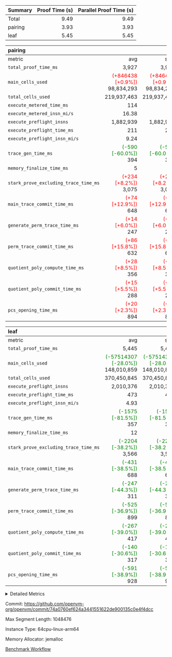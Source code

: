 | Summary | Proof Time (s) | Parallel Proof Time (s) |
|:---|---:|---:|
| Total |  9.49 |  9.49 |
| pairing |  3.93 |  3.93 |
| leaf |  5.45 |  5.45 |


| pairing |||||
|:---|---:|---:|---:|---:|
|metric|avg|sum|max|min|
| `total_proof_time_ms ` |  3,927 |  3,927 |  3,927 |  3,927 |
| `main_cells_used     ` | <span style='color: red'>(+846438 [+0.9%])</span> 98,834,293 | <span style='color: red'>(+846438 [+0.9%])</span> 98,834,293 | <span style='color: red'>(+846438 [+0.9%])</span> 98,834,293 | <span style='color: red'>(+846438 [+0.9%])</span> 98,834,293 |
| `total_cells_used    ` |  219,937,463 |  219,937,463 |  219,937,463 |  219,937,463 |
| `execute_metered_time_ms` |  114 | -          | -          | -          |
| `execute_metered_insn_mi/s` |  16.38 | -          |  16.38 |  16.38 |
| `execute_preflight_insns` |  1,882,939 |  1,882,939 |  1,882,939 |  1,882,939 |
| `execute_preflight_time_ms` |  211 |  211 |  211 |  211 |
| `execute_preflight_insn_mi/s` |  9.24 | -          |  9.24 |  9.24 |
| `trace_gen_time_ms   ` | <span style='color: green'>(-590 [-60.0%])</span> 394 | <span style='color: green'>(-590 [-60.0%])</span> 394 | <span style='color: green'>(-590 [-60.0%])</span> 394 | <span style='color: green'>(-590 [-60.0%])</span> 394 |
| `memory_finalize_time_ms` |  5 |  5 |  5 |  5 |
| `stark_prove_excluding_trace_time_ms` | <span style='color: red'>(+234 [+8.2%])</span> 3,075 | <span style='color: red'>(+234 [+8.2%])</span> 3,075 | <span style='color: red'>(+234 [+8.2%])</span> 3,075 | <span style='color: red'>(+234 [+8.2%])</span> 3,075 |
| `main_trace_commit_time_ms` | <span style='color: red'>(+74 [+12.9%])</span> 648 | <span style='color: red'>(+74 [+12.9%])</span> 648 | <span style='color: red'>(+74 [+12.9%])</span> 648 | <span style='color: red'>(+74 [+12.9%])</span> 648 |
| `generate_perm_trace_time_ms` | <span style='color: red'>(+14 [+6.0%])</span> 247 | <span style='color: red'>(+14 [+6.0%])</span> 247 | <span style='color: red'>(+14 [+6.0%])</span> 247 | <span style='color: red'>(+14 [+6.0%])</span> 247 |
| `perm_trace_commit_time_ms` | <span style='color: red'>(+86 [+15.8%])</span> 632 | <span style='color: red'>(+86 [+15.8%])</span> 632 | <span style='color: red'>(+86 [+15.8%])</span> 632 | <span style='color: red'>(+86 [+15.8%])</span> 632 |
| `quotient_poly_compute_time_ms` | <span style='color: red'>(+28 [+8.5%])</span> 356 | <span style='color: red'>(+28 [+8.5%])</span> 356 | <span style='color: red'>(+28 [+8.5%])</span> 356 | <span style='color: red'>(+28 [+8.5%])</span> 356 |
| `quotient_poly_commit_time_ms` | <span style='color: red'>(+15 [+5.5%])</span> 288 | <span style='color: red'>(+15 [+5.5%])</span> 288 | <span style='color: red'>(+15 [+5.5%])</span> 288 | <span style='color: red'>(+15 [+5.5%])</span> 288 |
| `pcs_opening_time_ms ` | <span style='color: red'>(+20 [+2.3%])</span> 894 | <span style='color: red'>(+20 [+2.3%])</span> 894 | <span style='color: red'>(+20 [+2.3%])</span> 894 | <span style='color: red'>(+20 [+2.3%])</span> 894 |

| leaf |||||
|:---|---:|---:|---:|---:|
|metric|avg|sum|max|min|
| `total_proof_time_ms ` |  5,445 |  5,445 |  5,445 |  5,445 |
| `main_cells_used     ` | <span style='color: green'>(-57514307 [-28.0%])</span> 148,010,859 | <span style='color: green'>(-57514307 [-28.0%])</span> 148,010,859 | <span style='color: green'>(-57514307 [-28.0%])</span> 148,010,859 | <span style='color: green'>(-57514307 [-28.0%])</span> 148,010,859 |
| `total_cells_used    ` |  370,450,845 |  370,450,845 |  370,450,845 |  370,450,845 |
| `execute_preflight_insns` |  2,010,376 |  2,010,376 |  2,010,376 |  2,010,376 |
| `execute_preflight_time_ms` |  473 |  473 |  473 |  473 |
| `execute_preflight_insn_mi/s` |  4.93 | -          |  4.93 |  4.93 |
| `trace_gen_time_ms   ` | <span style='color: green'>(-1575 [-81.5%])</span> 357 | <span style='color: green'>(-1575 [-81.5%])</span> 357 | <span style='color: green'>(-1575 [-81.5%])</span> 357 | <span style='color: green'>(-1575 [-81.5%])</span> 357 |
| `memory_finalize_time_ms` |  12 |  12 |  12 |  12 |
| `stark_prove_excluding_trace_time_ms` | <span style='color: green'>(-2204 [-38.2%])</span> 3,566 | <span style='color: green'>(-2204 [-38.2%])</span> 3,566 | <span style='color: green'>(-2204 [-38.2%])</span> 3,566 | <span style='color: green'>(-2204 [-38.2%])</span> 3,566 |
| `main_trace_commit_time_ms` | <span style='color: green'>(-431 [-38.5%])</span> 688 | <span style='color: green'>(-431 [-38.5%])</span> 688 | <span style='color: green'>(-431 [-38.5%])</span> 688 | <span style='color: green'>(-431 [-38.5%])</span> 688 |
| `generate_perm_trace_time_ms` | <span style='color: green'>(-247 [-44.3%])</span> 311 | <span style='color: green'>(-247 [-44.3%])</span> 311 | <span style='color: green'>(-247 [-44.3%])</span> 311 | <span style='color: green'>(-247 [-44.3%])</span> 311 |
| `perm_trace_commit_time_ms` | <span style='color: green'>(-525 [-36.9%])</span> 899 | <span style='color: green'>(-525 [-36.9%])</span> 899 | <span style='color: green'>(-525 [-36.9%])</span> 899 | <span style='color: green'>(-525 [-36.9%])</span> 899 |
| `quotient_poly_compute_time_ms` | <span style='color: green'>(-267 [-39.0%])</span> 417 | <span style='color: green'>(-267 [-39.0%])</span> 417 | <span style='color: green'>(-267 [-39.0%])</span> 417 | <span style='color: green'>(-267 [-39.0%])</span> 417 |
| `quotient_poly_commit_time_ms` | <span style='color: green'>(-140 [-30.6%])</span> 317 | <span style='color: green'>(-140 [-30.6%])</span> 317 | <span style='color: green'>(-140 [-30.6%])</span> 317 | <span style='color: green'>(-140 [-30.6%])</span> 317 |
| `pcs_opening_time_ms ` | <span style='color: green'>(-591 [-38.9%])</span> 928 | <span style='color: green'>(-591 [-38.9%])</span> 928 | <span style='color: green'>(-591 [-38.9%])</span> 928 | <span style='color: green'>(-591 [-38.9%])</span> 928 |



<details>
<summary>Detailed Metrics</summary>

|  | memory_to_vec_partition_time_ms | keygen_time_ms | app proof_time_ms | agg_layer_time_ms |
| --- | --- | --- | --- |
|  | 21 | 47 | 4,083 | 5,448 | 

| group | single_leaf_agg_time_ms | prove_segment_time_ms | num_children | memory_to_vec_partition_time_ms | fri.log_blowup | execute_metered_time_ms | execute_metered_insns | execute_metered_insn_mi/s | compute_user_public_values_proof_time_ms |
| --- | --- | --- | --- | --- | --- | --- | --- | --- | --- |
| leaf | 5,447 |  | 1 |  | 1 |  |  |  |  | 
| pairing |  | 3,927 |  | 6 | 1 | 114 | 1,882,939 | 16.38 | 38 | 

| group | air_name | quotient_deg | interactions | constraints |
| --- | --- | --- | --- | --- |
| leaf | AccessAdapterAir<2> | 2 | 5 | 12 | 
| leaf | AccessAdapterAir<4> | 2 | 5 | 12 | 
| leaf | AccessAdapterAir<8> | 2 | 5 | 12 | 
| leaf | FriReducedOpeningAir | 2 | 39 | 71 | 
| leaf | JalRangeCheckAir | 2 | 9 | 14 | 
| leaf | NativePoseidon2Air<BabyBearParameters>, 1> | 2 | 136 | 572 | 
| leaf | PhantomAir | 2 | 3 | 5 | 
| leaf | ProgramAir | 1 | 1 | 4 | 
| leaf | VariableRangeCheckerAir | 1 | 1 | 4 | 
| leaf | VmAirWrapper<AluNativeAdapterAir, FieldArithmeticCoreAir> | 2 | 15 | 27 | 
| leaf | VmAirWrapper<BranchNativeAdapterAir, BranchEqualCoreAir<1> | 2 | 11 | 25 | 
| leaf | VmAirWrapper<NativeAdapterAir<2, 0>, PublicValuesCoreAir> | 2 | 11 | 30 | 
| leaf | VmAirWrapper<NativeLoadStoreAdapterAir<1>, NativeLoadStoreCoreAir<1> | 2 | 15 | 20 | 
| leaf | VmAirWrapper<NativeLoadStoreAdapterAir<4>, NativeLoadStoreCoreAir<4> | 2 | 15 | 20 | 
| leaf | VmAirWrapper<NativeVectorizedAdapterAir<4>, FieldExtensionCoreAir> | 2 | 15 | 27 | 
| leaf | VmConnectorAir | 2 | 5 | 11 | 
| leaf | VolatileBoundaryAir | 2 | 7 | 19 | 
| pairing | AccessAdapterAir<16> | 2 | 5 | 12 | 
| pairing | AccessAdapterAir<2> | 2 | 5 | 12 | 
| pairing | AccessAdapterAir<32> | 2 | 5 | 12 | 
| pairing | AccessAdapterAir<4> | 2 | 5 | 12 | 
| pairing | AccessAdapterAir<8> | 2 | 5 | 12 | 
| pairing | BitwiseOperationLookupAir<8> | 2 | 2 | 4 | 
| pairing | MemoryMerkleAir<8> | 2 | 4 | 39 | 
| pairing | PersistentBoundaryAir<8> | 2 | 3 | 7 | 
| pairing | PhantomAir | 2 | 3 | 5 | 
| pairing | Poseidon2PeripheryAir<BabyBearParameters>, 1> | 2 | 1 | 286 | 
| pairing | ProgramAir | 1 | 1 | 4 | 
| pairing | RangeTupleCheckerAir<2> | 1 | 1 | 4 | 
| pairing | Rv32HintStoreAir | 2 | 18 | 28 | 
| pairing | VariableRangeCheckerAir | 1 | 1 | 4 | 
| pairing | VmAirWrapper<Rv32BaseAluAdapterAir, BaseAluCoreAir<4, 8> | 2 | 20 | 37 | 
| pairing | VmAirWrapper<Rv32BaseAluAdapterAir, LessThanCoreAir<4, 8> | 2 | 18 | 40 | 
| pairing | VmAirWrapper<Rv32BaseAluAdapterAir, ShiftCoreAir<4, 8> | 2 | 24 | 91 | 
| pairing | VmAirWrapper<Rv32BranchAdapterAir, BranchEqualCoreAir<4> | 2 | 11 | 20 | 
| pairing | VmAirWrapper<Rv32BranchAdapterAir, BranchLessThanCoreAir<4, 8> | 2 | 13 | 35 | 
| pairing | VmAirWrapper<Rv32CondRdWriteAdapterAir, Rv32JalLuiCoreAir> | 2 | 10 | 18 | 
| pairing | VmAirWrapper<Rv32IsEqualModAdapterAir<2, 1, 32, 32>, ModularIsEqualCoreAir<32, 4, 8> | 2 | 25 | 225 | 
| pairing | VmAirWrapper<Rv32JalrAdapterAir, Rv32JalrCoreAir> | 2 | 16 | 20 | 
| pairing | VmAirWrapper<Rv32LoadStoreAdapterAir, LoadSignExtendCoreAir<4, 8> | 2 | 18 | 33 | 
| pairing | VmAirWrapper<Rv32LoadStoreAdapterAir, LoadStoreCoreAir<4> | 2 | 17 | 40 | 
| pairing | VmAirWrapper<Rv32MultAdapterAir, DivRemCoreAir<4, 8> | 2 | 25 | 84 | 
| pairing | VmAirWrapper<Rv32MultAdapterAir, MulHCoreAir<4, 8> | 2 | 24 | 31 | 
| pairing | VmAirWrapper<Rv32MultAdapterAir, MultiplicationCoreAir<4, 8> | 2 | 19 | 19 | 
| pairing | VmAirWrapper<Rv32RdWriteAdapterAir, Rv32AuipcCoreAir> | 2 | 12 | 14 | 
| pairing | VmAirWrapper<Rv32VecHeapAdapterAir<1, 2, 2, 32, 32>, FieldExpressionCoreAir> | 2 | 415 | 480 | 
| pairing | VmAirWrapper<Rv32VecHeapAdapterAir<2, 1, 1, 32, 32>, FieldExpressionCoreAir> | 2 | 158 | 190 | 
| pairing | VmAirWrapper<Rv32VecHeapAdapterAir<2, 2, 2, 32, 32>, FieldExpressionCoreAir> | 2 | 428 | 457 | 
| pairing | VmConnectorAir | 2 | 5 | 11 | 

| group | air_name | idx | rows | prep_cols | perm_cols | main_cols | cells |
| --- | --- | --- | --- | --- | --- | --- | --- |
| leaf | AccessAdapterAir<2> | 0 | 1,048,576 |  | 16 | 11 | 28,311,552 | 
| leaf | AccessAdapterAir<4> | 0 | 524,288 |  | 16 | 13 | 15,204,352 | 
| leaf | AccessAdapterAir<8> | 0 | 16,384 |  | 16 | 17 | 540,672 | 
| leaf | FriReducedOpeningAir | 0 | 1,048,576 |  | 84 | 27 | 116,391,936 | 
| leaf | JalRangeCheckAir | 0 | 65,536 |  | 28 | 12 | 2,621,440 | 
| leaf | NativePoseidon2Air<BabyBearParameters>, 1> | 0 | 131,072 |  | 312 | 398 | 93,061,120 | 
| leaf | PhantomAir | 0 | 32,768 |  | 12 | 6 | 589,824 | 
| leaf | ProgramAir | 0 | 524,288 |  | 8 | 10 | 9,437,184 | 
| leaf | VariableRangeCheckerAir | 0 | 262,144 | 2 | 8 | 1 | 2,359,296 | 
| leaf | VmAirWrapper<AluNativeAdapterAir, FieldArithmeticCoreAir> | 0 | 1,048,576 |  | 36 | 29 | 68,157,440 | 
| leaf | VmAirWrapper<BranchNativeAdapterAir, BranchEqualCoreAir<1> | 0 | 262,144 |  | 28 | 23 | 13,369,344 | 
| leaf | VmAirWrapper<NativeAdapterAir<2, 0>, PublicValuesCoreAir> | 0 | 64 |  | 28 | 27 | 3,520 | 
| leaf | VmAirWrapper<NativeLoadStoreAdapterAir<1>, NativeLoadStoreCoreAir<1> | 0 | 524,288 |  | 40 | 21 | 31,981,568 | 
| leaf | VmAirWrapper<NativeLoadStoreAdapterAir<4>, NativeLoadStoreCoreAir<4> | 0 | 131,072 |  | 40 | 27 | 8,781,824 | 
| leaf | VmAirWrapper<NativeVectorizedAdapterAir<4>, FieldExtensionCoreAir> | 0 | 262,144 |  | 36 | 38 | 19,398,656 | 
| leaf | VmConnectorAir | 0 | 2 | 1 | 16 | 5 | 42 | 
| leaf | VolatileBoundaryAir | 0 | 262,144 |  | 20 | 12 | 8,388,608 | 

| group | air_name | segment | rows | prep_cols | perm_cols | main_cols | cells |
| --- | --- | --- | --- | --- | --- | --- | --- |
| pairing | AccessAdapterAir<16> | 0 | 262,144 |  | 16 | 25 | 10,747,904 | 
| pairing | AccessAdapterAir<32> | 0 | 131,072 |  | 16 | 41 | 7,471,104 | 
| pairing | AccessAdapterAir<8> | 0 | 524,288 |  | 16 | 17 | 17,301,504 | 
| pairing | BitwiseOperationLookupAir<8> | 0 | 65,536 | 3 | 8 | 2 | 655,360 | 
| pairing | MemoryMerkleAir<8> | 0 | 32,768 |  | 16 | 32 | 1,572,864 | 
| pairing | PersistentBoundaryAir<8> | 0 | 32,768 |  | 12 | 20 | 1,048,576 | 
| pairing | PhantomAir | 0 | 1 |  | 12 | 6 | 18 | 
| pairing | Poseidon2PeripheryAir<BabyBearParameters>, 1> | 0 | 32,768 |  | 8 | 300 | 10,092,544 | 
| pairing | ProgramAir | 0 | 32,768 |  | 8 | 10 | 589,824 | 
| pairing | RangeTupleCheckerAir<2> | 0 | 524,288 | 2 | 8 | 1 | 4,718,592 | 
| pairing | Rv32HintStoreAir | 0 | 256 |  | 44 | 32 | 19,456 | 
| pairing | VariableRangeCheckerAir | 0 | 262,144 | 2 | 8 | 1 | 2,359,296 | 
| pairing | VmAirWrapper<Rv32BaseAluAdapterAir, BaseAluCoreAir<4, 8> | 0 | 1,048,576 |  | 52 | 36 | 92,274,688 | 
| pairing | VmAirWrapper<Rv32BaseAluAdapterAir, LessThanCoreAir<4, 8> | 0 | 65,536 |  | 40 | 37 | 5,046,272 | 
| pairing | VmAirWrapper<Rv32BaseAluAdapterAir, ShiftCoreAir<4, 8> | 0 | 2,048 |  | 52 | 53 | 215,040 | 
| pairing | VmAirWrapper<Rv32BranchAdapterAir, BranchEqualCoreAir<4> | 0 | 262,144 |  | 28 | 26 | 14,155,776 | 
| pairing | VmAirWrapper<Rv32BranchAdapterAir, BranchLessThanCoreAir<4, 8> | 0 | 131,072 |  | 32 | 32 | 8,388,608 | 
| pairing | VmAirWrapper<Rv32CondRdWriteAdapterAir, Rv32JalLuiCoreAir> | 0 | 8,192 |  | 28 | 18 | 376,832 | 
| pairing | VmAirWrapper<Rv32IsEqualModAdapterAir<2, 1, 32, 32>, ModularIsEqualCoreAir<32, 4, 8> | 0 | 32 |  | 56 | 166 | 7,104 | 
| pairing | VmAirWrapper<Rv32JalrAdapterAir, Rv32JalrCoreAir> | 0 | 65,536 |  | 36 | 28 | 4,194,304 | 
| pairing | VmAirWrapper<Rv32LoadStoreAdapterAir, LoadStoreCoreAir<4> | 0 | 1,048,576 |  | 52 | 41 | 97,517,568 | 
| pairing | VmAirWrapper<Rv32MultAdapterAir, MulHCoreAir<4, 8> | 0 | 256 |  | 72 | 39 | 28,416 | 
| pairing | VmAirWrapper<Rv32MultAdapterAir, MultiplicationCoreAir<4, 8> | 0 | 512 |  | 52 | 31 | 42,496 | 
| pairing | VmAirWrapper<Rv32RdWriteAdapterAir, Rv32AuipcCoreAir> | 0 | 32,768 |  | 28 | 20 | 1,572,864 | 
| pairing | VmAirWrapper<Rv32VecHeapAdapterAir<2, 1, 1, 32, 32>, FieldExpressionCoreAir> | 0 | 1,024 |  | 320 | 263 | 596,992 | 
| pairing | VmAirWrapper<Rv32VecHeapAdapterAir<2, 2, 2, 32, 32>, FieldExpressionCoreAir> | 0 | 16,384 |  | 604 | 497 | 18,038,784 | 
| pairing | VmConnectorAir | 0 | 2 | 1 | 16 | 5 | 42 | 

| group | idx | trace_gen_time_ms | total_proof_time_ms | total_cells_used | total_cells | system_trace_gen_time_ms | stark_prove_excluding_trace_time_ms | single_trace_gen_time_ms | quotient_poly_compute_time_ms | quotient_poly_commit_time_ms | perm_trace_commit_time_ms | pcs_opening_time_ms | memory_finalize_time_ms | main_trace_commit_time_ms | main_cells_used | generate_perm_trace_time_ms | execute_preflight_time_ms | execute_preflight_insns | execute_preflight_insn_mi/s |
| --- | --- | --- | --- | --- | --- | --- | --- | --- | --- | --- | --- | --- | --- | --- | --- | --- | --- | --- | --- |
| leaf | 0 | 357 | 5,445 | 370,450,845 | 418,598,378 | 357 | 3,566 | 0 | 417 | 317 | 899 | 928 | 12 | 688 | 148,010,859 | 311 | 473 | 2,010,376 | 4.93 | 

| group | idx | trace_height_constraint | weighted_sum | threshold |
| --- | --- | --- | --- | --- |
| leaf | 0 | 0 | 7,274,628 | 2,013,265,921 | 
| leaf | 0 | 1 | 45,531,392 | 2,013,265,921 | 
| leaf | 0 | 2 | 3,637,314 | 2,013,265,921 | 
| leaf | 0 | 3 | 44,859,652 | 2,013,265,921 | 
| leaf | 0 | 4 | 262,144 | 2,013,265,921 | 
| leaf | 0 | 5 | 102,351,562 | 2,013,265,921 | 

| group | segment | trace_gen_time_ms | total_proof_time_ms | total_cells_used | total_cells | system_trace_gen_time_ms | stark_prove_excluding_trace_time_ms | single_trace_gen_time_ms | quotient_poly_compute_time_ms | quotient_poly_commit_time_ms | perm_trace_commit_time_ms | pcs_opening_time_ms | memory_to_vec_partition_time_ms | memory_finalize_time_ms | main_trace_commit_time_ms | main_cells_used | generate_perm_trace_time_ms | execute_preflight_time_ms | execute_preflight_insns | execute_preflight_insn_mi/s |
| --- | --- | --- | --- | --- | --- | --- | --- | --- | --- | --- | --- | --- | --- | --- | --- | --- | --- | --- | --- | --- |
| pairing | 0 | 394 | 3,927 | 219,937,463 | 304,931,516 | 394 | 3,075 | 0 | 356 | 288 | 632 | 894 | 7 | 5 | 648 | 98,834,293 | 247 | 211 | 1,882,939 | 9.24 | 

| group | segment | trace_height_constraint | weighted_sum | threshold |
| --- | --- | --- | --- | --- |
| pairing | 0 | 0 | 5,382,342 | 2,013,265,921 | 
| pairing | 0 | 1 | 18,152,512 | 2,013,265,921 | 
| pairing | 0 | 2 | 2,691,171 | 2,013,265,921 | 
| pairing | 0 | 3 | 25,000,068 | 2,013,265,921 | 
| pairing | 0 | 4 | 131,072 | 2,013,265,921 | 
| pairing | 0 | 5 | 65,536 | 2,013,265,921 | 
| pairing | 0 | 6 | 6,016,192 | 2,013,265,921 | 
| pairing | 0 | 7 | 4,096 | 2,013,265,921 | 
| pairing | 0 | 8 | 58,426,029 | 2,013,265,921 | 

</details>


Commit: https://github.com/openvm-org/openvm/commit/74a0760ef624a3441551622de900135c0e4f4dcc

Max Segment Length: 1048476

Instance Type: 64cpu-linux-arm64

Memory Allocator: jemalloc

[Benchmark Workflow](https://github.com/openvm-org/openvm/actions/runs/17029941730)
